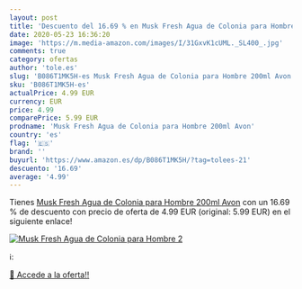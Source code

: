 ```yaml
---
layout: post
title: 'Descuento del 16.69 % en Musk Fresh Agua de Colonia para Hombre 2'
date: 2020-05-23 16:36:20
image: 'https://m.media-amazon.com/images/I/31GxvK1cUML._SL400_.jpg'
comments: true
category: ofertas
author: 'tole.es'
slug: 'B086T1MK5H-es Musk Fresh Agua de Colonia para Hombre 200ml Avon'
sku: 'B086T1MK5H-es'
actualPrice: 4.99 EUR
currency: EUR
price: 4.99
comparePrice: 5.99 EUR
prodname: 'Musk Fresh Agua de Colonia para Hombre 200ml Avon'
country: 'es'
flag: '🇪🇸'
brand: ''
buyurl: 'https://www.amazon.es/dp/B086T1MK5H/?tag=tolees-21'
descuento: '16.69'
average: '4.99'
---
```


Tienes [Musk Fresh Agua de Colonia para Hombre 200ml Avon](https://www.amazon.es/dp/B086T1MK5H/?tag=tolees-21) con un 16.69 % de descuento con precio de oferta de 4.99 EUR (original: 5.99 EUR) en el siguiente enlace!

[![Musk Fresh Agua de Colonia para Hombre 2](https://m.media-amazon.com/images/I/31GxvK1cUML._SL400_.jpg)](https://www.amazon.es/dp/B086T1MK5H/?tag=tolees-21)

ℹ️:


[🛒 Accede a la oferta!!](https://www.amazon.es/dp/B086T1MK5H/?tag=tolees-21)
